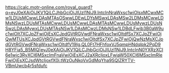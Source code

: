 https://calc.motr-online.com/royal_guard?q=eyJ0eXAiOiJKV1QiLCJhbGciOiJIUzI1NiJ9.IntcInNraWxsc1wiOlsxMCwxMCw1LDUsMCwwLDAsMTAsOSwwLDEwLDYsMSwxLDAsMSw2LDMsMCwwLDMsNSwzLDUsMTAsMCwwLDUsMCwwLDAsMTAsMCwwLDUsMywzLDUsNSwzLDAsMywxLDUsMTAsNSw1LDAsMCwzLDMsNSw1LDBdLFwib3B0aW9uc1wiOlt7XCJpZFwiOjEsXCJpdGVtRGVwdFNraWxsc1wiOltdfSx7XCJpZFwiOjQwMTUsXCJpdGVtRGVwdFNraWxsc1wiOltdfSx7XCJpZFwiOjQwNzMsXCJpdGVtRGVwdFNraWxsc1wiOltdfV19Ig.QL0Ft7HFhfoxVJ5qmpHNdqlpk2PqD9H8YFia5_B5MIQ|eyJ0eXAiOiJKV1QiLCJhbGciOiJIUzI1NiJ9.IntcInN0YXRzXCI6e1wic3RyXCI6MSxcImFnaVwiOjEsXCJ2aXRcIjoxLFwiaW50XCI6MSxcImRleFwiOjEsXCJsdWtcIjoxfX0i.tWzOuNkoVxGdMqYha9SQlZRYTV-VBmUwcb4r5sfdufc